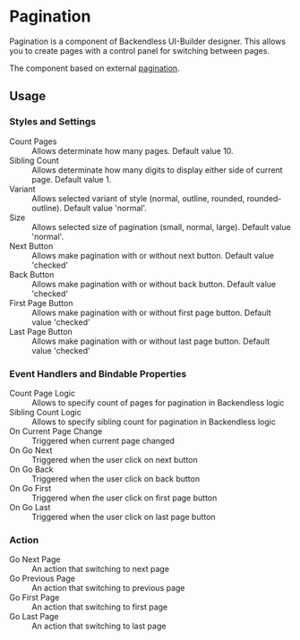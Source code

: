 # Pagination

Pagination is a component of Backendless UI-Builder designer. This allows you to create pages with a control panel for switching between pages.

The component based on external [pagination](https://mui.com/material-ui/react-pagination/).
## Usage

### Styles and Settings

<dl>
<dt>Count Pages</dt>
<dd>Allows determinate how many pages. Default value 10.</dd>
<dt>Sibling Count</dt>
<dd>Allows determinate how many digits to display either side of current page. Default value 1.</dd>
<dt>Variant</dt>
<dd>Allows selected variant of style (normal, outline, rounded, rounded-outline). Default value 'normal'.</dd>
<dt>Size</dt>
<dd>Allows selected size of pagination (small, normal, large). Default value 'normal'.</dd>
<dt>Next Button</dt>
<dd>Allows make pagination with or without next button. Default value 'checked'</dd>
<dt>Back Button</dt>
<dd>Allows make pagination with or without back button. Default value 'checked'</dd>
<dt>First Page Button</dt>
<dd>Allows make pagination with or without first page button. Default value 'checked'</dd>
<dt>Last Page Button</dt>
<dd>Allows make pagination with or without last page button. Default value 'checked'</dd>
</dl>

### Event Handlers and Bindable Properties

<dl>
<dt>Count Page Logic</dt>
<dd>Allows to specify count of pages for pagination in Backendless logic</dd>
<dt>Sibling Count Logic</dt>
<dd>Allows to specify sibling count for pagination in Backendless logic</dt>
<dt>On Current Page Change</dt>
<dd>Triggered when current page changed</dd>
<dt>On Go Next</dt>
<dd>Triggered when the user click on next button</dd>
<dt>On Go Back</dt>
<dd>Triggered when the user click on back button</dd>
<dt>On Go First</dt>
<dd>Triggered when the user click on first page button</dd>
<dt>On Go Last</dt>
<dd>Triggered when the user click on last page button</dd>
</dl>

### Action
<dl>
<dt>Go Next Page</dt>
<dd>An action that switching to next page</dd>
<dt>Go Previous Page</dt>
<dd>An action that switching to previous page</dd>
<dt>Go First Page</dt>
<dd>An action that switching to first page</dd>
<dt>Go Last Page</dt>
<dd>An action that switching to last page</dd>
</dl>
